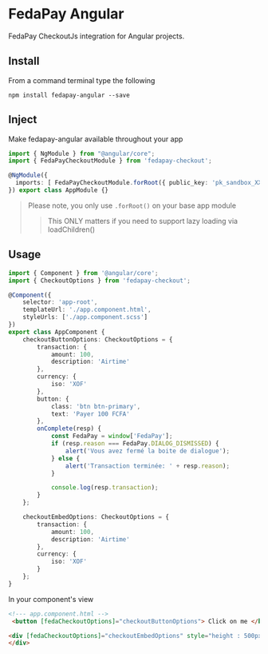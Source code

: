 # FedaPay Angular

FedaPay CheckoutJs integration for Angular projects.

## Install
From a command terminal type the following
```
npm install fedapay-angular --save
```

## Inject
Make fedapay-angular available throughout your app

```typescript
import { NgModule } from "@angular/core";
import { FedaPayCheckoutModule } from 'fedapay-checkout';

@NgModule({
  imports: [ FedaPayCheckoutModule.forRoot({ public_key: 'pk_sandbox_XXXXXX' }) ]
}) export class AppModule {}
```

> Please note, you only use `.forRoot()` on your base app module
>> This ONLY matters if you need to support lazy loading via loadChildren()

## Usage

```typescript
import { Component } from '@angular/core';
import { CheckoutOptions } from 'fedapay-checkout';

@Component({
    selector: 'app-root',
    templateUrl: './app.component.html',
    styleUrls: ['./app.component.scss']
})
export class AppComponent {
    checkoutButtonOptions: CheckoutOptions = {
        transaction: {
            amount: 100,
            description: 'Airtime'
        },
        currency: {
            iso: 'XOF'
        },
        button: {
            class: 'btn btn-primary',
            text: 'Payer 100 FCFA'
        },
        onComplete(resp) {
            const FedaPay = window['FedaPay'];
            if (resp.reason === FedaPay.DIALOG_DISMISSED) {
                alert('Vous avez fermé la boite de dialogue');
            } else {
                alert('Transaction terminée: ' + resp.reason);
            }

            console.log(resp.transaction);
        }
    };

    checkoutEmbedOptions: CheckoutOptions = {
        transaction: {
            amount: 100,
            description: 'Airtime'
        },
        currency: {
            iso: 'XOF'
        }
    };
}
```
In your component's view

```html
<!--- app.component.html -->
 <button [fedaCheckoutOptions]="checkoutButtonOptions"> Click on me </button>

<div [fedaCheckoutOptions]="checkoutEmbedOptions" style="height : 500px; width: 500px; background-color: #eee">
</div>
```

